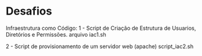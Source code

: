 # Desafios 

Infraestrutura como Código: 
  1 - Script de Criação de Estrutura de Usuarios, Diretórios e Permissões.
    arquivo iac1.sh
  
  2 - Script de provisionamento de um servidor web (apache)
    script_iac2.sh
